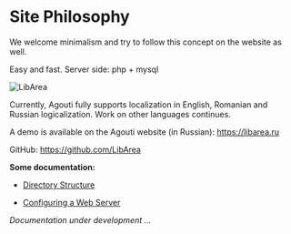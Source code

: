 # Site Philosophy

We welcome minimalism and try to follow this concept on the website as well.

Easy and fast. Server side: php + mysql

![LibArea](/assets/images/libarea-home.jpg)

Currently, Agouti fully supports localization in English, Romanian and Russian logicalization. Work on other languages continues.

A demo is available on the Agouti website (in Russian):  https://libarea.ru

GitHub: https://github.com/LibArea

**Some documentation:**

* [Directory Structure](./structure)

* [Configuring a Web Server](./web-server-configuration)

*Documentation under development ...*